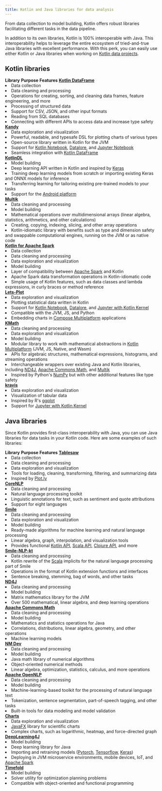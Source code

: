 ```yaml
---
title: Kotlin and Java libraries for data analysis
---
```



From data collection to model building, Kotlin offers robust libraries facilitating 
different tasks in the data pipeline.

In addition to its own libraries, Kotlin is 100% interoperable with Java. This interoperability helps to leverage 
the entire ecosystem of tried-and-true Java libraries with excellent performance. With this perk, you can easily use either Kotlin 
or Java libraries when working on [Kotlin data projects](data-analysis-overview.md). 

## Kotlin libraries
<tr>
<tr>
<td><strong>Library</strong></td>
<td><strong>Purpose</strong></td>
<td><strong>Features</strong></td>
</tr>
<tr>
<td>
      <a href="https://github.com/Kotlin/dataframe"><strong>Kotlin DataFrame</strong></a>
</td>
<td>
      <list>
        <li>Data collection</li>
        <li>Data cleaning and processing</li>
      </list>
</td>
<td>
      <list>
        <li>Operations for creating, sorting, and cleaning data frames, feature engineering, and more</li>
        <li>Processing of structured data</li>
        <li>Support for CSV, JSON, and other input formats</li>
        <li>Reading from SQL databases</li>
        <li>Connecting with different APIs to access data and increase type safety</li>
      </list>
</td>
</tr>
<tr>
<td>
      <a href="https://kotlin.github.io/kandy/welcome.html"><strong>Kandy</strong></a>
</td>
<td>
      <list>
        <li>Data exploration and visualization</li>
      </list>
</td>
<td>
      <list>
        <li>Powerful, readable, and typesafe DSL for plotting charts of various types</li>
        <li>Open-source library written in Kotlin for the JVM</li>
        <li>Support for <a href="https://kotlin.github.io/kandy/kandy-in-kotlin-notebook.html">Kotlin Notebook</a>, <a href="https://kotlin.github.io/kandy/kandy-in-datalore.html">Datalore</a>, and <a href="https://kotlin.github.io/kandy/kandy-in-jupyter-notebook.html">Jupyter Notebook</a></li>
        <li>Seamless integration with <a href="https://kotlin.github.io/dataframe/overview.html">Kotlin DataFrame</a></li>
      </list>
</td>
</tr>
<tr>
<td>
      <a href="https://github.com/jetbrains/kotlindl"><strong>KotlinDL</strong></a>
</td>
<td>
      <list>
        <li>Model building</li>
      </list>
</td>
<td>
      <list>
        <li>Deep learning API written in Kotlin and inspired by <a href="https://keras.io/">Keras</a></li>
        <li>Training deep learning models from scratch or importing existing Keras and ONNX models for inference</li>
        <li>Transferring learning for tailoring existing pre-trained models to your tasks</li>
        <li>Support for the <a href="https://developer.android.com/about">Android platform</a></li>
      </list>
</td>
</tr>
<tr>
<td>
      <a href="https://github.com/Kotlin/multik"><strong>Multik</strong></a>
</td>
<td>
      <list>
        <li>Data cleaning and processing</li>
        <li>Model building</li>
      </list>
</td>
<td>
      <list>
        <li>Mathematical operations over multidimensional arrays (linear algebra, statistics, arithmetics, and other calculations)</li>
        <li>Creating, copying, indexing, slicing, and other array operations</li>
        <li>Kotlin-idiomatic library with benefits such as type and dimension safety and swappable computational engines, running on the JVM or as native code</li>
      </list>
</td>
</tr>
<tr>
<td>
      <a href="https://github.com/JetBrains/kotlin-spark-api"><strong>Kotlin for Apache Spark</strong></a>
</td>
<td>
      <list>
        <li>Data collection</li>
        <li>Data cleaning and processing</li>
        <li>Data exploration and visualization</li>
        <li>Model building</li>
      </list>
</td>
<td>
      <list>
        <li>Layer of compatibility between <a href="https://spark.apache.org/">Apache Spark</a> and Kotlin</li>
        <li>Apache Spark data transformation operations in Kotlin-idiomatic code</li>
        <li>Simple usage of Kotlin features, such as data classes and lambda expressions, in curly braces or method reference</li>
      </list>
</td>
</tr>
<tr>
<td>
      <a href="https://lets-plot.org/kotlin/get-started.html"><strong>Lets-Plot</strong></a>
</td>
<td>
      <list>
        <li>Data exploration and visualization</li>
      </list>
</td>
<td>
      <list>
        <li>Plotting statistical data written in Kotlin</li>
        <li>Support for <a href="https://plugins.jetbrains.com/plugin/16340-kotlin-notebook">Kotlin Notebook</a>, <a href="https://datalore.jetbrains.com/">Datalore</a>, and <a href="https://github.com/Kotlin/kotlin-jupyter#readme">Jupyter with Kotlin Kernel</a></li>
        <li>Compatible with the JVM, JS, and Python</li>
        <li>Embedding charts in <a href="https://www.jetbrains.com/lp/compose-multiplatform/">Compose Multiplatform</a> applications</li>
      </list>
</td>
</tr>
<tr>
<td>
      <a href="https://github.com/mipt-npm/kmath"><strong>KMath</strong></a>
</td>
<td>
      <list>
        <li>Data cleaning and processing</li>
        <li>Data exploration and visualization</li>
        <li>Model building</li>
      </list>
</td>
<td>
      <list>
        <li>Modular library to work with mathematical abstractions in <a href="https://www.jetbrains.com/kotlin-multiplatform/">Kotlin Multiplatform</a> (JVM, JS, Native, and Wasm)</li>
        <li>APIs for algebraic structures, mathematical expressions, histograms, and streaming operations</li>
        <li>Interchangeable wrappers over existing Java and Kotlin libraries, including <a href="https://github.com/eclipse/deeplearning4j/tree/master/nd4j">ND4J</a>, <a href="https://commons.apache.org/proper/commons-math/">Apache Commons Math</a>, and <a href="https://github.com/Kotlin/multik">Multik</a></li>
        <li>Inspired by Python's <a href="https://numpy.org/">NumPy</a> but with other additional features like type safety</li>
      </list>
</td>
</tr>
<tr>
<td>
      <a href="https://github.com/holgerbrandl/kravis"><strong>kravis</strong></a>
</td>
<td>
      <list>
        <li>Data exploration and visualization</li>
      </list>
</td>
<td>
      <list>
        <li>Visualization of tabular data</li>
        <li>Inspired by R's <a href="https://ggplot2.tidyverse.org/">ggplot</a></li>
        <li>Support for <a href="https://github.com/Kotlin/kotlin-jupyter#readme">Jupyter with Kotlin Kernel</a></li>
      </list>
</td>
</tr>
</table>

## Java libraries

Since Kotlin provides first-class interoperability with Java, you can use Java libraries for data tasks in your Kotlin code.
Here are some examples of such libraries:
<tr>
<tr>
<td><strong>Library</strong></td>
<td><strong>Purpose</strong></td>
<td><strong>Features</strong></td>
</tr>
<tr>
<td>
      <a href="https://github.com/jtablesaw/tablesaw"><strong>Tablesaw</strong></a>
</td>
<td>
      <list>
        <li>Data collection</li>
        <li>Data cleaning and processing</li>
        <li>Data exploration and visualization</li>
      </list>
</td>
<td>
      <list>
        <li>Tools for loading, cleaning, transforming, filtering, and summarizing data</li>
        <li>Inspired by <a href="https://plotly.com/">Plot.ly</a></li>
      </list>
</td>
</tr>
<tr>
<td>
      <a href="https://stanfordnlp.github.io/CoreNLP/"><strong>CoreNLP</strong></a>
</td>
<td>
      <list>
        <li>Data cleaning and processing</li>
      </list>
</td>
<td>
      <list>
        <li>Natural language processing toolkit</li>
        <li>Linguistic annotations for text, such as sentiment and quote attributions</li>
        <li>Support for eight languages</li>
      </list>
</td>
</tr>
<tr>
<td>
      <a href="https://github.com/haifengl/smile"><strong>Smile</strong></a>
</td>
<td>
      <list>
        <li>Data cleaning and processing</li>
        <li>Data exploration and visualization</li>
        <li>Model building</li>
      </list>
</td>
<td>
      <list>
        <li>Ready-made algorithms for machine learning and natural language processing</li>
        <li>Linear algebra, graph, interpolation, and visualization tools</li>
        <li>Provides functional <a href="https://github.com/haifengl/smile/tree/master/kotlin">Kotlin API</a>, <a href="https://github.com/haifengl/smile/tree/master/scala">Scala API</a>, <a href="https://github.com/haifengl/smile/tree/master/clojure">Clojure API</a>, and more</li>
      </list>
</td>
</tr>
<tr>
<td>
      <a href="https://github.com/londogard/smile-nlp-kt"><strong>Smile-NLP-kt</strong></a>
</td>
<td>
      <list>
        <li>Data cleaning and processing</li>
      </list>
</td>
<td>
      <list>
        <li>Kotlin rewrite of the <a href="https://www.scala-lang.org/api/current/">Scala</a> implicits for the natural language processing part of Smile</li>
        <li>Operations in the format of Kotlin extension functions and interfaces</li>
        <li>Sentence breaking, stemming, bag of words, and other tasks</li>
      </list>
</td>
</tr>
<tr>
<td>
      <a href="https://github.com/eclipse/deeplearning4j/tree/master/nd4j"><strong>ND4J</strong></a>
</td>
<td>
      <list>
        <li>Data cleaning and processing</li>
        <li>Model building</li>
      </list>
</td>
<td>
      <list>
        <li>Matrix mathematics library for the JVM</li>
        <li>Over 500 mathematical, linear algebra, and deep learning operations</li>
      </list>
</td>
</tr>
<tr>
<td>
      <a href="https://commons.apache.org/proper/commons-math/"><strong>Apache Commons Math</strong></a>
</td>
<td>
      <list>
        <li>Data cleaning and processing</li>
        <li>Model building</li>
      </list>
</td>
<td>
      <list>
        <li>Mathematics and statistics operations for Java</li>
        <li>Correlations, distributions, linear algebra, geometry, and other operations</li>
        <li>Machine learning models</li>
      </list>
</td>
</tr>
<tr>
<td>
      <a href="https://nm.dev/"><strong>NM Dev</strong></a>
</td>
<td>
      <list>
        <li>Data cleaning and processing</li>
        <li>Model building</li>
      </list>
</td>
<td>
      <list>
        <li>Java math library of numerical algorithms</li>
        <li>Object-oriented numerical methods</li>
        <li>Linear algebra, optimization, statistics, calculus, and more operations</li>
      </list>
</td>
</tr>
<tr>
<td>
      <a href="https://opennlp.apache.org/"><strong>Apache OpenNLP</strong></a>
</td>
<td>
      <list>
        <li>Data cleaning and processing</li>
        <li>Model building</li>
      </list>
</td>
<td>
      <list>
        <li>Machine-learning-based toolkit for the processing of natural language text</li>
        <li>Tokenization, sentence segmentation, part-of-speech tagging, and other tasks</li>
        <li>Built-in tools for data modeling and model validation</li>
      </list>
</td>
</tr>
<tr>
<td>
      <a href="https://github.com/HanSolo/charts"><strong>Charts</strong></a>
</td>
<td>
      <list>
        <li>Data exploration and visualization</li>
      </list>
</td>
<td>
      <list>
        <li><a href="https://openjfx.io/">JavaFX</a> library for scientific charts</li>
        <li>Complex charts, such as logarithmic, heatmap, and force-directed graph</li>
      </list>
</td>
</tr>
<tr>
<td>
      <a href="https://deeplearning4j.konduit.ai"><strong>DeepLearning4J</strong></a>
</td>
<td>
      <list>
        <li>Model building</li>
      </list>
</td>
<td>
      <list>
        <li>Deep learning library for Java</li>
        <li>Importing and retraining models (<a href="https://pytorch.org/">Pytorch</a>, <a href="https://www.tensorflow.org/">Tensorflow</a>, <a href="https://keras.io/">Keras</a>)</li>
        <li>Deploying in JVM microservice environments, mobile devices, IoT, and <a href="https://spark.apache.org/">Apache Spark</a></li>
      </list>
</td>
</tr>
<tr>
<td>
      <a href="https://github.com/TimefoldAI/"><strong>Timefold</strong></a>
</td>
<td>
      <list>
        <li>Model building</li>
      </list>
</td>
<td>
      <list>
        <li>Solver utility for optimization planning problems</li>
        <li>Compatible with object-oriented and functional programming</li>
      </list>
</td>
</tr>
</table>
